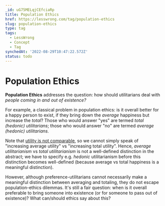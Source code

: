 ```yaml
---
_id: uG75MELqjCEfciaRp
title: Population Ethics
href: https://lesswrong.com/tag/population-ethics
slug: population-ethics
type: tag
tags:
  - LessWrong
  - Concept
  - Tag
synchedAt: '2022-08-29T10:47:22.572Z'
status: todo
---
```


# Population Ethics

**Population Ethics** addresses the question: how should utilitarians deal with *people coming in and out of existence?* 

For example, a classical problem in population ethics: is it overall better for a happy person to exist, if they bring down the *average* happiness but increase the *total*? Those who would answer "yes" are termed *total (hedonic) utilitarians*; those who would answer "no" are termed *average (hedonic) utilitarians.*

Note that [utility is not comparable](https://www.lesswrong.com/posts/cYsGrWEzjb324Zpjx/comparing-utilities), so we cannot simply speak of "increasing average utility" vs "increasing total utility". Hence, *average utilitarianism* vs *total utilitarianism* is not a well-defined distinction in the abstract; we have to specify e.g. *hedonic* utilitarianism before this distinction becomes well-defined (because average vs total happiness is a meaningful distinction).

However, although preference-utilitarians cannot necessarily make a meaningful distinction between averaging and totaling, they do not escape population-ethics dilemmas. It's still a fair question: when is it overall preferable to bring someone into existence (or for someone to pass out of existence)? What can/should ethics say about this?
